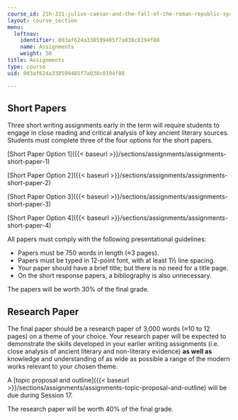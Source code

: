```yaml
---
course_id: 21h-331-julius-caesar-and-the-fall-of-the-roman-republic-spring-2016
layout: course_section
menu:
  leftnav:
    identifier: 003af624a338599485f7a038c8194f88
    name: Assignments
    weight: 50
title: Assignments
type: course
uid: 003af624a338599485f7a038c8194f88

---
```


Short Papers
------------

Three short writing assignments early in the term will require students to engage in close reading and critical analysis of key ancient literary sources. Students must complete three of the four options for the short papers.

[Short Paper Option 1]({{< baseurl >}}/sections/assignments/assignments-short-paper-1)

[Short Paper Option 2]({{< baseurl >}}/sections/assignments/assignments-short-paper-2)

[Short Paper Option 3]({{< baseurl >}}/sections/assignments/assignments-short-paper-3)

[Short Paper Option 4]({{< baseurl >}}/sections/assignments/assignments-short-paper-4)

All papers must comply with the following presentational guidelines:

*   Papers must be 750 words in length (≈3 pages).
*   Papers must be typed in 12-point font, with at least 1½ line spacing.
*   Your paper should have a brief title; but there is no need for a title page.
*   On the short response papers, a bibliography is also unnecessary.

The papers will be worth 30% of the final grade.

Research Paper
--------------

The final paper should be a research paper of 3,000 words (≈10 to 12 pages) on a theme of your choice. Your research paper will be expected to demonstrate the skills developed in your earlier writing assignments (i.e. close analysis of ancient literary and non-literary evidence) **as well as** knowledge and understanding of as wide as possible a range of the modern works relevant to your chosen theme.

A [topic proposal and outline]({{< baseurl >}}/sections/assignments/assignments-topic-proposal-and-outline) will be due during Session 17.

The research paper will be worth 40% of the final grade.